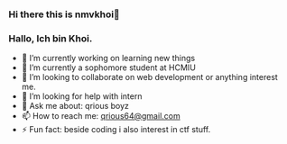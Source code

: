 ### Hi there this is nmvkhoi👋
### Hallo, Ich bin Khoi. 
<!--
**nmvkhoi/nmvkhoi** is a ✨ _special_ ✨ repository because its `README.md` (this file) appears on your GitHub profile.
-->
- 🔭 I’m currently working on learning new things
- 🌱 I’m currently a sophomore student at HCMIU
- 👯 I’m looking to collaborate on web development or anything interest me.
- 🤔 I’m looking for help with intern 
- 💬 Ask me about: qrious boyz
- 📫 How to reach me: qrious64@gmail.com
- ⚡ Fun fact: beside coding i also interest in ctf stuff.

